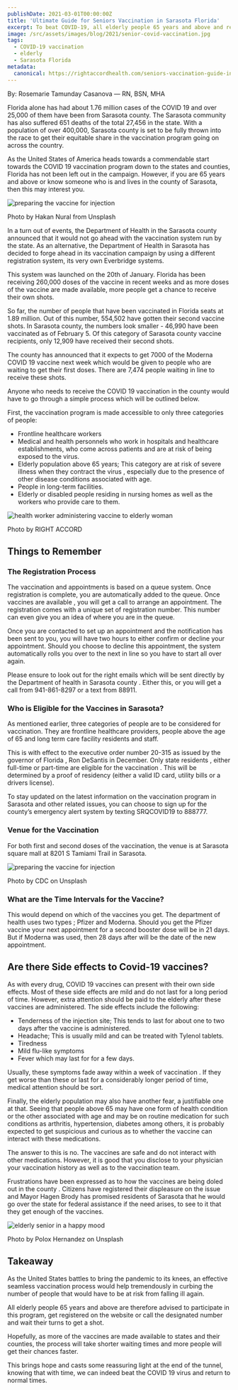 ```yaml
---
publishDate: 2021-03-01T00:00:00Z
title: 'Ultimate Guide for Seniors Vaccination in Sarasota Florida'
excerpt: To beat COVID-19, all elderly people 65 years and above and resident of Sarasota are advised to participate in the vaccination program by the government.
image: /src/assets/images/blog/2021/senior-covid-vaccination.jpg
tags:
  - COVID-19 vaccination
  - elderly
  - Sarasota Florida
metadata:
  canonical: https://rightaccordhealth.com/seniors-vaccination-guide-in-sarasota
---
```



By: Rosemarie Tamunday Casanova — RN, BSN, MHA


Florida alone has had about 1.76 million cases of the COVID 19 and over 25,000 of them have been from Sarasota county. The Sarasota community has also suffered 651 deaths of the total 27,456 in the state. With a population of over 400,000, Sarasota county is set to be fully thrown into the race to get their equitable share in the vaccination program going on across the country.

As the United States of America heads towards a commendable start towards the COVID 19 vaccination program down to the states and counties, Florida has not been left out in the campaign. However, if you are 65 years and above or know someone who is and lives in the county of Sarasota, then this may interest you.

![preparing the vaccine for injection](/src/assets/images/blog/2021/hakan-nural-9c3C_KojYMQ-unsplash.jpg)

Photo by Hakan Nural from Unsplash

In a turn out of events, the Department of Health in the Sarasota county announced that it would not go ahead with the vaccination system run by the state. As an alternative, the Department of Health in Sarasota has decided to forge ahead in its vaccination campaign by using a different registration system, its very own Everbridge systems.

This system was launched on the 20th of January. Florida has been receiving 260,000 doses of the vaccine in recent weeks and as more doses of the vaccine are made available, more people get a chance to receive their own shots.

So far, the number of people that have been vaccinated in Florida seats at 1.89 million. Out of this number, 554,502 have gotten their second vaccine shots. In Sarasota county, the numbers look smaller - 46,990 have been vaccinated as of February 5. Of this category of Sarasota county vaccine recipients, only 12,909 have received their second shots.

The county has announced that it expects to get 7000 of the Moderna COVID 19 vaccine next week which would be given to people who are waiting to get their first doses. There are 7,474 people waiting in line to receive these shots.

Anyone who needs to receive the COVID 19 vaccination in the county would have to go through a simple process which will be outlined below.

First, the vaccination program is made accessible to only three categories of people:

*   Frontline healthcare workers
*   Medical and health personnels who work in hospitals and healthcare establishments, who come across patients and are at risk of being exposed to the virus.
*   Elderly population above 65 years; This category are at risk of severe illness when they contract the virus , especially due to the presence of other disease conditions associated with age.
*   People in long-term facilities.
*   Elderly or disabled people residing in nursing homes as well as the workers who provide care to them.

![health worker administering vaccine to elderly woman](/src/assets/images/blog/2021/senior-getting-vaccine-shot.jpg)

Photo by RIGHT ACCORD

Things to Remember
------------------

### The Registration Process

The vaccination and appointments is based on a queue system. Once registration is complete, you are automatically added to the queue. Once vaccines are available , you will get a call to arrange an appointment. The registration comes with a unique set of registration number. This number can even give you an idea of where you are in the queue.

Once you are contacted to set up an appointment and the notification has been sent to you, you will have two hours to either confirm or decline your appointment. Should you choose to decline this appointment, the system automatically rolls you over to the next in line so you have to start all over again.

Please ensure to look out for the right emails which will be sent directly by the Department of health in Sarasota county . Either this, or you will get a call from 941-861-8297 or a text from 88911.

### Who is Eligible for the Vaccines in Sarasota?

As mentioned earlier, three categories of people are to be considered for vaccination. They are frontline healthcare providers, people above the age of 65 and long term care facility residents and staff.

This is with effect to the executive order number 20-315 as issued by the governor of Florida , Ron DeSantis in December. Only state residents , either full-time or part-time are eligible for the vaccination . This will be determined by a proof of residency (either a valid ID card, utility bills or a drivers license).

To stay updated on the latest information on the vaccination program in Sarasota and other related issues, you can choose to sign up for the county’s emergency alert system by texting SRQCOVID19 to 888777.

### Venue for the Vaccination

For both first and second doses of the vaccination, the venue is at Sarasota square mall at 8201 S Tamiami Trail in Sarasota.

![preparing the vaccine for injection](/src/assets/images/blog/2021/cdc-_zFRhU7jqzc-unsplash-(1).jpg)

Photo by CDC on Unsplash

### What are the Time Intervals for the Vaccine?

This would depend on which of the vaccines you get. The department of health uses two types ; Pfizer and Moderna. Should you get the Pfizer vaccine your next appointment for a second booster dose will be in 21 days. But if Moderna was used, then 28 days after will be the date of the new appointment.

Are there Side effects to Covid-19 vaccines?
--------------------------------------------

As with every drug, COVID 19 vaccines can present with their own side effects. Most of these side effects are mild and do not last for a long period of time. However, extra attention should be paid to the elderly after these vaccines are administered. The side effects include the following:

*   Tenderness of the injection site; This tends to last for about one to two days after the vaccine is administered.
*   Headache; This is usually mild and can be treated with Tylenol tablets.
*   Tiredness
*   Mild flu-like symptoms
*   Fever which may last for for a few days.

Usually, these symptoms fade away within a week of vaccination . If they get worse than these or last for a considerably longer period of time, medical attention should be sort.

Finally, the elderly population may also have another fear, a justifiable one at that. Seeing that people above 65 may have one form of health condition or the other associated with age and may be on routine medication for such conditions as arthritis, hypertension, diabetes among others, it is probably expected to get suspicious and curious as to whether the vaccine can interact with these medications.

The answer to this is no. The vaccines are safe and do not interact with other medications. However, it is good that you disclose to your physician your vaccination history as well as to the vaccination team.

Frustrations have been expressed as to how the vaccines are being doled out in the county . Citizens have registered their displeasure on the issue and Mayor Hagen Brody has promised residents of Sarasota that he would go over the state for federal assistance if the need arises, to see to it that they get enough of the vaccines.

![elderly senior in a happy mood](/src/assets/images/blog/2021/polox-hernandez-itGcCnMWPpQ-unsplash.jpg)

Photo by Polox Hernandez on Unsplash

Takeaway
--------

As the United States battles to bring the pandemic to its knees, an effective seamless vaccination process would help tremendously in curbing the number of people that would have to be at risk from falling ill again.

All elderly people 65 years and above are therefore advised to participate in this program, get registered on the website or call the designated number and wait their turns to get a shot.

Hopefully, as more of the vaccines are made available to states and their counties, the process will take shorter waiting times and more people will get their chances faster.

This brings hope and casts some reassuring light at the end of the tunnel, knowing that with time, we can indeed beat the COVID 19 virus and return to normal times.